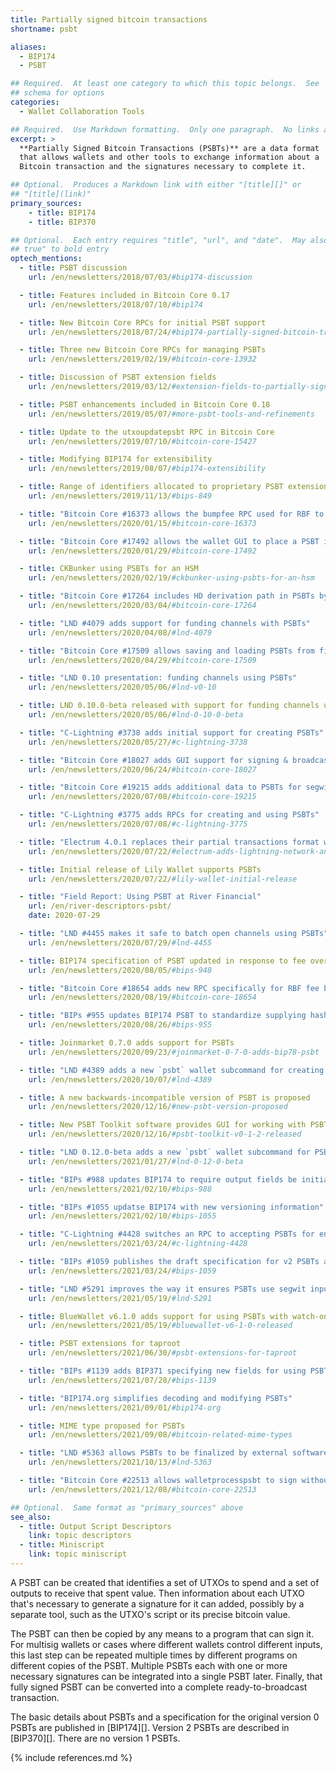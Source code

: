 ```yaml
---
title: Partially signed bitcoin transactions
shortname: psbt

aliases:
  - BIP174
  - PSBT

## Required.  At least one category to which this topic belongs.  See
## schema for options
categories:
  - Wallet Collaboration Tools

## Required.  Use Markdown formatting.  Only one paragraph.  No links allowed.
excerpt: >
  **Partially Signed Bitcoin Transactions (PSBTs)** are a data format
  that allows wallets and other tools to exchange information about a
  Bitcoin transaction and the signatures necessary to complete it.

## Optional.  Produces a Markdown link with either "[title][]" or
## "[title](link)"
primary_sources:
    - title: BIP174
    - title: BIP370

## Optional.  Each entry requires "title", "url", and "date".  May also use "feature:
## true" to bold entry
optech_mentions:
  - title: PSBT discussion
    url: /en/newsletters/2018/07/03/#bip174-discussion

  - title: Features included in Bitcoin Core 0.17
    url: /en/newsletters/2018/07/10/#bip174

  - title: New Bitcoin Core RPCs for initial PSBT support
    url: /en/newsletters/2018/07/24/#bip174-partially-signed-bitcoin-transaction-psbt-support-merged

  - title: Three new Bitcoin Core RPCs for managing PSBTs
    url: /en/newsletters/2019/02/19/#bitcoin-core-13932

  - title: Discussion of PSBT extension fields
    url: /en/newsletters/2019/03/12/#extension-fields-to-partially-signed-bitcoin-transactions-psbts

  - title: PSBT enhancements included in Bitcoin Core 0.18
    url: /en/newsletters/2019/05/07/#more-psbt-tools-and-refinements

  - title: Update to the utxoupdatepsbt RPC in Bitcoin Core
    url: /en/newsletters/2019/07/10/#bitcoin-core-15427

  - title: Modifying BIP174 for extensibility
    url: /en/newsletters/2019/08/07/#bip174-extensibility

  - title: Range of identifiers allocated to proprietary PSBT extensions
    url: /en/newsletters/2019/11/13/#bips-849

  - title: "Bitcoin Core #16373 allows the bumpfee RPC used for RBF to return a PSBT"
    url: /en/newsletters/2020/01/15/#bitcoin-core-16373

  - title: "Bitcoin Core #17492 allows the wallet GUI to place a PSBT in the clipboard"
    url: /en/newsletters/2020/01/29/#bitcoin-core-17492

  - title: CKBunker using PSBTs for an HSM
    url: /en/newsletters/2020/02/19/#ckbunker-using-psbts-for-an-hsm

  - title: "Bitcoin Core #17264 includes HD derivation path in PSBTs by default"
    url: /en/newsletters/2020/03/04/#bitcoin-core-17264

  - title: "LND #4079 adds support for funding channels with PSBTs"
    url: /en/newsletters/2020/04/08/#lnd-4079

  - title: "Bitcoin Core #17509 allows saving and loading PSBTs from files"
    url: /en/newsletters/2020/04/29/#bitcoin-core-17509

  - title: "LND 0.10 presentation: funding channels using PSBTs"
    url: /en/newsletters/2020/05/06/#lnd-v0-10

  - title: LND 0.10.0-beta released with support for funding channels using PSBTs
    url: /en/newsletters/2020/05/06/#lnd-0-10-0-beta

  - title: "C-Lightning #3738 adds initial support for creating PSBTs"
    url: /en/newsletters/2020/05/27/#c-lightning-3738

  - title: "Bitcoin Core #18027 adds GUI support for signing & broadcasting PSBTs"
    url: /en/newsletters/2020/06/24/#bitcoin-core-18027

  - title: "Bitcoin Core #19215 adds additional data to PSBTs for segwit inputs"
    url: /en/newsletters/2020/07/08/#bitcoin-core-19215

  - title: "C-Lightning #3775 adds RPCs for creating and using PSBTs"
    url: /en/newsletters/2020/07/08/#c-lightning-3775

  - title: "Electrum 4.0.1 replaces their partial transactions format with PSBTs"
    url: /en/newsletters/2020/07/22/#electrum-adds-lightning-network-and-psbt-support

  - title: Initial release of Lily Wallet supports PSBTs
    url: /en/newsletters/2020/07/22/#lily-wallet-initial-release

  - title: "Field Report: Using PSBT at River Financial"
    url: /en/river-descriptors-psbt/
    date: 2020-07-29

  - title: "LND #4455 makes it safe to batch open channels using PSBTs"
    url: /en/newsletters/2020/07/29/#lnd-4455

  - title: BIP174 specification of PSBT updated in response to fee overpayment attack
    url: /en/newsletters/2020/08/05/#bips-948

  - title: "Bitcoin Core #18654 adds new RPC specifically for RBF fee bumping PSBTs"
    url: /en/newsletters/2020/08/19/#bitcoin-core-18654

  - title: "BIPs #955 updates BIP174 PSBT to standardize supplying hash preimages"
    url: /en/newsletters/2020/08/26/#bips-955

  - title: Joinmarket 0.7.0 adds support for PSBTs
    url: /en/newsletters/2020/09/23/#joinmarket-0-7-0-adds-bip78-psbt

  - title: "LND #4389 adds a new `psbt` wallet subcommand for creating & signing PSBTs"
    url: /en/newsletters/2020/10/07/#lnd-4389

  - title: A new backwards-incompatible version of PSBT is proposed
    url: /en/newsletters/2020/12/16/#new-psbt-version-proposed

  - title: New PSBT Toolkit software provides GUI for working with PSBTs
    url: /en/newsletters/2020/12/16/#psbt-toolkit-v0-1-2-released

  - title: "LND 0.12.0-beta adds a new `psbt` wallet subcommand for PSBTs"
    url: /en/newsletters/2021/01/27/#lnd-0-12-0-beta

  - title: "BIPs #988 updates BIP174 to require output fields be initialized"
    url: /en/newsletters/2021/02/10/#bips-988

  - title: "BIPs #1055 updatse BIP174 with new versioning information"
    url: /en/newsletters/2021/02/10/#bips-1055

  - title: "C-Lightning #4428 switches an RPC to accepting PSBTs for enhance validation"
    url: /en/newsletters/2021/03/24/#c-lightning-4428

  - title: "BIPs #1059 publishes the draft specification for v2 PSBTs as BIP370"
    url: /en/newsletters/2021/03/24/#bips-1059

  - title: "LND #5291 improves the way it ensures PSBTs use segwit inputs"
    url: /en/newsletters/2021/05/19/#lnd-5291

  - title: BlueWallet v6.1.0 adds support for using PSBTs with watch-only wallets
    url: /en/newsletters/2021/05/19/#bluewallet-v6-1-0-released

  - title: PSBT extensions for taproot
    url: /en/newsletters/2021/06/30/#psbt-extensions-for-taproot

  - title: "BIPs #1139 adds BIP371 specifying new fields for using PSBTs with P2TR spends"
    url: /en/newsletters/2021/07/28/#bips-1139

  - title: "BIP174.org simplifies decoding and modifying PSBTs"
    url: /en/newsletters/2021/09/01/#bip174-org

  - title: MIME type proposed for PSBTs
    url: /en/newsletters/2021/09/08/#bitcoin-related-mime-types

  - title: "LND #5363 allows PSBTs to be finalized by external software"
    url: /en/newsletters/2021/10/13/#lnd-5363

  - title: "Bitcoin Core #22513 allows walletprocesspsbt to sign without finalizing"
    url: /en/newsletters/2021/12/08/#bitcoin-core-22513

## Optional.  Same format as "primary_sources" above
see_also:
  - title: Output Script Descriptors
    link: topic descriptors
  - title: Miniscript
    link: topic miniscript
---
```

A PSBT can be created that identifies a set of UTXOs to spend and a
set of outputs to receive that spent value.  Then information about
each UTXO that's necessary to generate a signature for it can added,
possibly by a separate tool, such as the UTXO's script or its precise
bitcoin value.

The PSBT can then be copied by any means to a program that can sign it.  For
multisig wallets or cases where different wallets control different
inputs, this last step can be repeated multiple times by different
programs on different copies of the PSBT.  Multiple PSBTs each with
one or more necessary signatures can be integrated into a single
PSBT later.  Finally, that fully signed PSBT can be converted into a
complete ready-to-broadcast transaction.

The basic details about PSBTs and a specification for the original
version 0 PSBTs are published in [BIP174][].  Version 2 PSBTs are
described in [BIP370][].  There are no version 1 PSBTs.

{% include references.md %}
